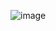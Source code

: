 ![image](https://user-images.githubusercontent.com/46443218/114305295-7e220a80-9acf-11eb-891a-d7166c4282e2.png)
